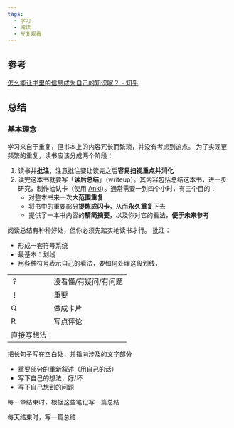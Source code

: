 ```yaml
---
tags:
  - 学习
  - 阅读
  - 反复观看
---
```

## 参考
 [怎么能让书里的信息成为自己的知识呢？ - 知乎](https://www.zhihu.com/question/659437028/answer/3544141775)

## 总结
### 基本理念

学习来自于重复，但书本上的内容冗长而繁琐，并没有考虑到这点。
为了实现更频繁的重复，读书应该分成两个阶段：

1. 读书并**批注**，注意批注要让读完之后**容易扫视重点并消化**  
2. 读完这本书就要写「**读后总结**」（writeup）。其内容包括总结这本书，进一步研究，制作抽认卡（使用 [Anki](https://link.zhihu.com/?target=https%3A//ankiweb.net/)）。通常需要一到四个小时，有三个目的：
	- 对整本书来一次**大范围重复**  
	- 将书中的重要部分**提炼成闪卡**，从而**永久重复**下去  
	- 提供了一本书内容的**精简摘要**，以及你对它的看法，**便于未来参考**  


阅读总结有种种好处，但你必须先踏实地读书才行。
批注：
- 形成一套符号系统
- 最基本：划线
- 用各种符号表示自己的看法，要如何处理这段划线，

|       |             |
| ----- | ----------- |
| ？     | 没看懂/有疑问/有问题 |
| ！     | 重要          |
| Q     | 做成卡片        |
| R     | 写点评论        |
| 直接写想法 |             |
把长句子写在空白处，并指向涉及的文字部分
- 重要部分的重新叙述（用自己的话）
- 写下自己的想法，好/坏
- 写下自己想到的问题

每一章结束时，根据这些笔记写一篇总结

每天结束时，写一篇总结
